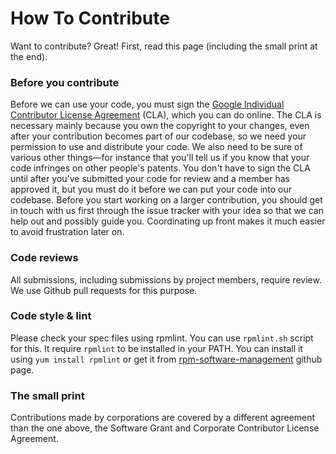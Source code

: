 # How To Contribute

Want to contribute? Great! First, read this page (including the small print at the end).

### Before you contribute
Before we can use your code, you must sign the
[Google Individual Contributor License Agreement](https://developers.google.com/open-source/cla/individual?csw=1)
(CLA), which you can do online. The CLA is necessary mainly because you own the
copyright to your changes, even after your contribution becomes part of our
codebase, so we need your permission to use and distribute your code. We also
need to be sure of various other things—for instance that you'll tell us if you
know that your code infringes on other people's patents. You don't have to sign
the CLA until after you've submitted your code for review and a member has
approved it, but you must do it before we can put your code into our codebase.
Before you start working on a larger contribution, you should get in touch with
us first through the issue tracker with your idea so that we can help out and
possibly guide you. Coordinating up front makes it much easier to avoid
frustration later on.

### Code reviews
All submissions, including submissions by project members, require review. We
use Github pull requests for this purpose.

### Code style & lint
Please check your spec files using rpmlint. You can use `rpmlint.sh` script for
this. It require `rpmlint` to be installed in your PATH. You can install it
using `yum install rpmlint` or get it from
[rpm-software-management](https://github.com/rpm-software-management/rpmlint)
github page.

### The small print
Contributions made by corporations are covered by a different agreement than
the one above, the Software Grant and Corporate Contributor License Agreement.
